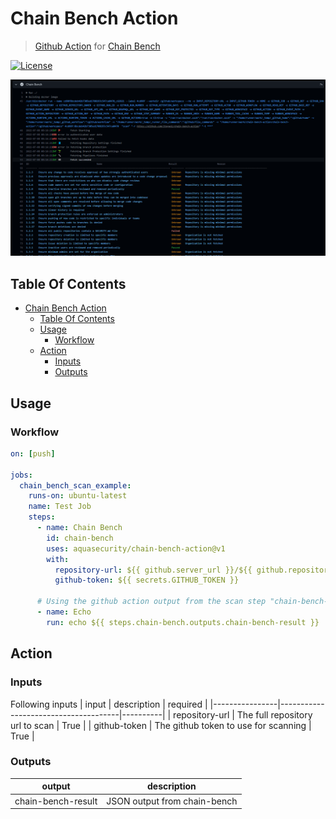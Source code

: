 # Chain Bench Action

> [Github Action][github-actions] for [Chain Bench][chain-bench]

[![License][license-img]][license]


![](docs/assets/action-screenshot.png)

## Table Of Contents
- [Chain Bench Action](#chain-bench-action)
  - [Table Of Contents](#table-of-contents)
  - [Usage](#usage)
    - [Workflow](#workflow)
  - [Action](#action)
    - [Inputs](#inputs)
    - [Outputs](#outputs)


## Usage

### Workflow

```yaml
on: [push]

jobs:
  chain_bench_scan_example:
    runs-on: ubuntu-latest
    name: Test Job
    steps:
      - name: Chain Bench
        id: chain-bench
        uses: aquasecurity/chain-bench-action@v1
        with:
          repository-url: ${{ github.server_url }}/${{ github.repository }} # Compiles to https://github.com/aquasecurity/chain-bench-action
          github-token: ${{ secrets.GITHUB_TOKEN }}

      # Using the github action output from the scan step "chain-bench-result"
      - name: Echo
        run: echo ${{ steps.chain-bench.outputs.chain-bench-result }}

```

## Action

### Inputs

Following inputs
| input          | description                          | required |
|----------------|--------------------------------------|----------|
| repository-url | The full repository url to scan      | True     |
| github-token   | The github token to use for scanning | True     |

### Outputs

| output             | description                  |
|--------------------|------------------------------|
| chain-bench-result | JSON output from chain-bench |







[github-actions]: https://github.com/features/actions
[chain-bench]: https://github.com/aquasecurity/chain-bench
[license]: https://github.com/itaywol/chain-bench-action/blob/master/LICENSE
[license-img]: https://img.shields.io/github/license/itaywol/chain-bench-action